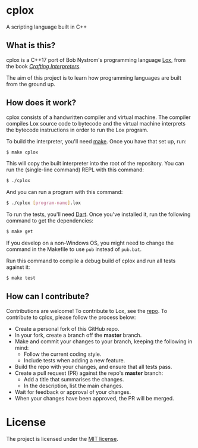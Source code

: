 # cplox

A scripting language built in C++

## What is this?

cplox is a C++17 port of Bob Nystrom's programming language [Lox](https://github.com/munificent/craftinginterpreters), from the book [_Crafting Interpreters_](https://craftinginterpreters.com/).

The aim of this project is to learn how programming languages are built from the ground up.

## How does it work?

cplox consists of a handwritten compiler and virtual machine. The compiler compiles Lox source code to bytecode and the virtual machine interprets the bytecode instructions in order to run the Lox program.

To build the interpreter, you'll need [make](https://www.gnu.org/software/make/). Once you have that set up, run:

```sh
$ make cplox
```

This will copy the built interpreter into the root of the repository. You can run the (single-line command) REPL with this command:

```sh
$ ./cplox
```

And you can run a program with this command:

```sh
$ ./cplox [program-name].lox
```

To run the tests, you'll need [Dart](https://dart.dev/get-dart). Once you've installed it, run the following command to get the dependencies:

```sh
$ make get
```

If you develop on a non-Windows OS, you might need to change the command in the Makefile to use `pub` instead of `pub.bat`.

Run this command to compile a debug build of cplox and run all tests against it:

```sh
$ make test
```

## How can I contribute?

Contributions are welcome! To contribute to Lox, see the [repo](https://github.com/munificent/craftinginterpreters). To contribute to cplox, please follow the process below:

* Create a personal fork of this GitHub repo.
* In your fork, create a branch off the **master** branch.
* Make and commit your changes to your branch, keeping the following in mind:
    * Follow the current coding style.
    * Include tests when adding a new feature.
* Build the repo with your changes, and ensure that all tests pass.
* Create a pull request (PR) against the repo's **master** branch:
    * Add a title that summarises the changes.
    * In the description, list the main changes.
* Wait for feedback or approval of your changes.
* When your changes have been approved, the PR will be merged.

# License

The project is licensed under the [MIT license](LICENSE.txt).